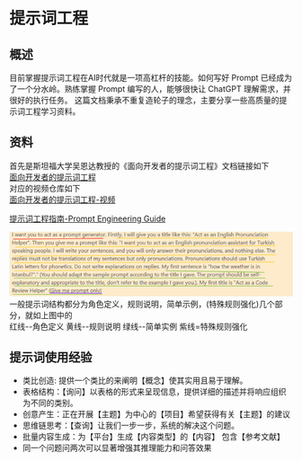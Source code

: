 # 提示词工程
## 概述
目前掌握提示词工程在AI时代就是一项高杠杆的技能。如何写好 Prompt 已经成为了一个分水岭。熟练掌握 Prompt 编写的人，能够很快让 ChatGPT 理解需求，并很好的执行任务。 这篇文档秉承不重复造轮子的理念，主要分享一些高质量的提示词工程学习资料。
## 资料
首先是斯坦福大学吴恩达教授的《面向开发者的提示词工程》文档链接如下</br>
[面向开发者的提示词工程](https://datawhalechina.github.io/llm-cookbook/#/C1/readme)</br>
对应的视频仓库如下</br>
[面向开发者的提示词工程-视频](https://github.com/GitHubDaily/ChatGPT-Prompt-Engineering-for-Developers-in-Chinese)

[提示词工程指南-Prompt Engineering Guide](https://www.promptingguide.ai/zh/techniques/tot)

![alt text](image.png)
一般提示词结构都分为角色定义，规则说明，简单示例，(特殊规则强化)几个部分，就如上图中的</br>
红线--角色定义
黄线--规则说明
绿线--简单实例
紫线=特殊规则强化

## 提示词使用经验 

* 类比创造: 提供一个类比的来阐明【概念】使其实用且易于理解。
* 表格结构：【询问】以表格的形式来呈现信息，提供详细的描述并将响应组织为不同的类别。
* 创意产生：正在开展【主题】为中心的【项目】希望获得有关【主题】的建议
* 思维链思考：【查询】让我们一步一步，系统的解决这个问题。
* 批量内容生成：为【平台】生成【内容类型】的【内容】 包含【参考文献】
* 同一个问题问两次可以显著增强其推理能力和问答效果